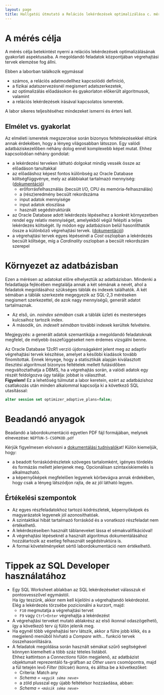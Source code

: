 ```yaml
---
layout: page
title: Hallgatói útmutató a Relációs lekérdezések optimalizálása c. méréshez
---
```


A mérés célja
=============

A mérés célja betekintést nyerni a relációs lekérdezések optimalizálásának gyakorlati aspektusaiba.
A megoldandó feladatok központjában végrehajtási tervek elemzése fog állni.

Ebben a laborban találkozik egymással

 - számos, a relációs adatmodellhez kapcsolódó definíció,
 - a fizikai adatszervezésnél megismert adatszerkezetek,
 - az optimalizálás előadásokon és gyakorlaton előkerült algoritmusok, valamint
 - a relációs lekérdezések írásával kapcsolatos ismeretek.

A labor sikeres teljesítéséhez mindezeket ismerni és érteni kell.

## Elmélet vs. gyakorlat

Az elméleti ismeretek megszerzése során bizonyos feltételezésekkel éltünk annak érdekében, hogy a lényeg világosabban látsszon.
Egy valódi adatbáziskezelőben néhány dolog ennél komplexebb képet mutat. Ehhez kapcsolódóan néhány gondolat:

 - a lekérdezési terveken látható dolgokat mindig vessék össze az előadáson tanultakkal
 - az előadáshoz képest fontos különbség az Oracle Database költségfüggvénye, mely az alábbiakat tartalmazó mennyiség:
   ([dokumentáció](https://docs.oracle.com/en/database/oracle/oracle-database/19/tgsql/query-optimizer-concepts.html#GUID-9D0BF31B-7215-4BD8-B45D-A8BF2B4DB7E5))
    - erőforrásfelhasználás (becsült I/O, CPU és memória-felhasználás)
    - a (rész)eredmény becsült rekordszáma
    - input adatok mennyisége
    - input adatok eloszlása
    - használt segédstruktúrák
  - az Oracle Database adott lekérdezés lépéseihez a konkrét környezetben rendel egy relatív mennyiséget, amelyekből végül felépíti a teljes lekérdezés költségét.
    Ily módon egy adatbázison belül hasonlíthatók össze a különböző végrehajtási tervek.
    ([dokumentáció](https://docs.oracle.com/database/121/TGSQL/tgsql_optcncpt.htm#TGSQL195))
  - a végrehajtási tervek egyes lépéseinél a *Cost* oszlopban a lekérdezés becsült költsége, míg a *Cardinality* oszlopban a becsült rekordszám szerepel

Környezet az adatbázisban
=========================

Ezen a mérésen az adatokat előre elhelyeztük az adatbázisban.
Mindenki a feladatlapja fejlécében megtalálja annak a két sémának a nevét, ahol a feladatok megoldásához szükséges táblák és indexek találhatók.
A két sémában a táblák szerkezete megegyezik az SQL-2,3 méréseken megismert szerkezettel, de azok nagy mennyiségű, generált adatot tartalmaznak.

 - Az első, ún. *noindex sémában* csak a táblák üzleti és mesterséges kulcsaihoz tartozik index.
 - A második, ún. *indexelt sémában* további indexek kerültek felvételre.

Megjegyzés: a generált adatok szemantikája a megoldandó feladatoknak megfelel, de mélyebb összefüggéseket nem érdemes vizsgálni benne.

Az Oracle Database 12cR1 verzió újdonságaként jelent meg az adaptív végrehajtási tervek készítése, amelyet a későbbi kiadások tovább finomítottak.
Ennek lényege, hogy a statisztikák alapján kiválasztott illesztési algoritmust bizonyos feltételek mellett futásidőben megváltoztathatja a DBMS,
ha a végrehajtás során, a valódi adatok egy részét feldolgozva úgy találja: jobbat is választhat.  
**Figyelem!** Ez a lehetőség túlmutat a labor keretein, ezért az adatbázishoz csatlakozás után minden alkalommal kapcsolja ki a következő SQL utasítással:
```sql
alter session set optimizer_adaptive_plans=false;
```

Beadandó anyagok
================

Beadandó a labordokumentáció egyetlen PDF fájl formájában, melynek elnevezése:
`NEPTUN-5-CSOPKOD.pdf`

Kérjük figyelmesen elolvasni a [dokumentálási tudnivalók]at! Külön kiemeljük, hogy:

 - a beadott forráskódrészletek szöveges tartalomként, igényes tördelés és formázás mellett jelenjenek meg. Opcionálisan szintaxiskiemelés is alkalmazható.
 - a képernyőképek megfelelően legyenek körbevágva annak érdekében, hogy csak a lényeg látszódjon rajta, de az jól látható legyen.

Értékelési szempontok
---------------------

 - Az egyes részfeladatokhoz tartozó kódrészletek, képernyőképek és magyarázatok legyenek jól azonosíthatóak.
 - A szintaktikai hibát tartalmazó forráskód és a vonatkozó részfeladat nem értékelhető.
 - A lekérdezéseiben használt táblaneveket lássa el sémakvalifikációval!
 - A végrehajtási lépéseknél a használt algoritmus dokumentálásához hozzátartozik az esetleg felhasznált segédstruktúra is.
 - A formai követelményeket sértő labordokumentáció nem értékelhető.

Tippek az SQL Developer használatához
=====================================

 - Egy SQL Worksheet ablakban az SQL lekérdezéseket válasszuk el pontosvesszővel egymástól.  
   Ha így teszünk, akkor nem kell kijelölni a végrehajtandó lekérdezést. Elég a lekérdezés törzsébe pozicionálni a kurzort, majd:
    - `F10` megmutatja a végrehajtási tervet
    - `F9` vagy `Ctrl+Enter` végrehajtja a lekérdezést
 - A végrehajtási terveket mutató ablakrész az első ikonnal odaszögelhető, így a következő terv új fülön jelenik meg.
 - Ha egynél több végrehajtási terv látszik, akkor a fülre jobb klikk, és a megjelenő menüből hívható a *Compare with...* funkció tervek összehasonlítására.
 - A feladatok megoldása során használt sémákat szűrő segítségével könnyen kiemelheti a több száz tételes listából.  
   Ehhez kattintson a *Connections* fülön megjelenő, az adatbázist objektumait reprezentáló fa-gráfban az *Other users* csomópontra, majd a fül tetején levő *Filter* (tölcsér) ikonra, és állítsa be a következőket:
    - Criteria: Match any
    - *Schema = `<egyik séma neve>`*
    - a zöld plusszal egy újabb feltételsor hozzáadása, abban:
    - *Schema = `<másik séma neve>`*

[dokumentálási tudnivalók]: https://www.db.bme.hu/jegyzokonyv/tudnivalok/
